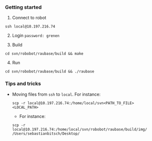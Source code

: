 ### Getting started

1. Connect to robot 
  ```
  ssh local@10.197.216.74
  ```

2. Login
  ```password: grenen```

3. Build
  ```
  cd svn/robobot/raubase/build && make
  ```

4. Run
  ```
  cd svn/robobot/raubase/build && ./raubase
  ```


### Tips and tricks
- Moving files from ```ssh``` to ```local```. For instance: 
  ```
  scp -r local@10.197.216.74:/home/local/svn<PATH_TO_FILE> <LOCAL_PATH>
  ```
  - For instance:
  ```
  scp -r local@10.197.216.74:/home/local/svn/robobot/raubase/build/img/ /Users/sebastianbitsch/Desktop/
  ```







